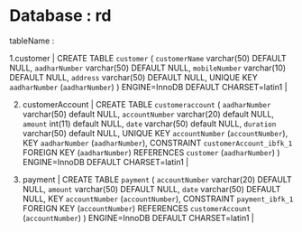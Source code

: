 # Database : rd

tableName : 
 
 1.customer | CREATE TABLE `customer` (
  `customerName` varchar(50) DEFAULT NULL,
  `aadharNumber` varchar(50) DEFAULT NULL,
  `mobileNumber` varchar(10) DEFAULT NULL,
  `address` varchar(50) DEFAULT NULL,
  UNIQUE KEY `aadharNumber` (`aadharNumber`)
) ENGINE=InnoDB DEFAULT CHARSET=latin1 |

  
  2. customerAccount | 
       CREATE TABLE `customeraccount` (
  `aadharNumber` varchar(50) default NULL,
  `accountNumber` varchar(20) default NULL,
  `amount` int(11) default NULL,
  `date` varchar(50) default NULL,
  `duration` varchar(50) default NULL,
  UNIQUE KEY `accountNumber` (`accountNumber`),
  KEY `aadharNumber` (`aadharNumber`),
  CONSTRAINT `customerAccount_ibfk_1` FOREIGN KEY (`aadharNumber`) REFERENCES `customer` (`aadharNumber`)
) ENGINE=InnoDB DEFAULT CHARSET=latin1 |

        
  3. payment | CREATE TABLE `payment` (
  `accountNumber` varchar(20) DEFAULT NULL,
  `amount` varchar(50) DEFAULT NULL,
  `date` varchar(50) DEFAULT NULL,
  KEY `accountNumber` (`accountNumber`),
  CONSTRAINT `payment_ibfk_1` FOREIGN KEY (`accountNumber`) REFERENCES `customerAccount` (`accountNumber`)
) ENGINE=InnoDB DEFAULT CHARSET=latin1 |
